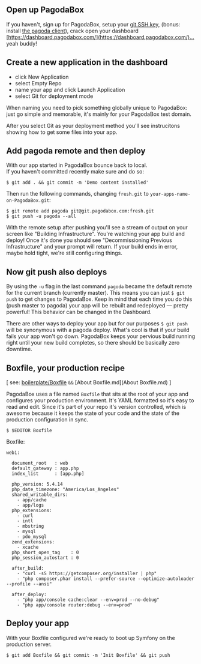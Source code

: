 ## Open up PagodaBox

If you haven't, sign up for PagodaBox, setup your [git SSH key](http://help.pagodabox.com/customer/portal/articles/236852-git-ssh-troubleshooting), (bonus: install [the pagoda client](http://help.pagodabox.com/customer/portal/articles/175474-the-pagoda-terminal-client)), crack open your dashboard [https://dashboard.pagodabox.com/](https://dashboard.pagodabox.com/)… yeah buddy!

## Create a new application in the dashboard

* click New Application
* select Empty Repo
* name your app and click Launch Application
* select Git for deployment mode

When naming you need to pick something globally unique to PagodaBox: just go simple and memorable, it's mainly for your PagodaBox test domain.

After you select Git as your deployment method you'll see instrucitons showing how to get some files into your app.

## Add pagoda remote and then deploy

With our app started in PagodaBox bounce back to local.<br/>
If you haven't committed recently make sure and do so:

```
$ git add . && git commit -m 'Demo content installed'
```
Then run the following commands, changing `fresh.git` to `your-apps-name-on-PagodaBox.git`:

```
$ git remote add pagoda git@git.pagodabox.com:fresh.git
$ git push -u pagoda --all
```
With the remote setup after pushing you'll see a stream of output on your screen like "Building Infrastructure". You're watching your app build and deploy! Once it's done you should see "Decommissioning Previous Infrastructure" and your prompt will return. If your build ends in error, maybe hold tight, we're still configuring things.

## Now git push also deploys

By using the `-u` flag in the last command `pagoda` became the default remote for the current branch (currently master). This means you can just `$ git push` to get changes to PagodaBox. Keep in mind that each time you do this (push master to pagoda) your app will be rebuilt and redeployed — pretty powerful! This behavior can be changed in the Dashboard.

There are other ways to deploy your app but for our purposes `$ git push` will be synonymous with a pagoda deploy. What's cool is that if your build fails your app won't go down. PagodaBox keeps your pervious build running right until your new build completes, so there should be basically zero downtime.

## Boxfile, your production recipe

[ see: [boilerplate/Boxfile](boilerplate/Boxfile) `&&` [About Boxfile.md](About Boxfile.md) ]

PagodaBox uses a file named `Boxfile` that sits at the root of your app and configures your production environment. It's YAML formatted so it's easy to read and edit. Since it's part of your repo it's version controlled, which is awesome because it keeps the state of your code and the state of the production configuration in sync.

```
$ $EDITOR Boxfile
```

Boxfile:

```
web1:

  document_root   : web
  default_gateway : app.php
  index_list      : [app.php]

  php_version: 5.4.14
  php_date_timezone: "America/Los_Angeles"
  shared_writable_dirs:
    - app/cache
    - app/logs
  php_extensions:
    - curl
    - intl    
    - mbstring
    - mysql
    - pdo_mysql
  zend_extensions:
    - xcache
  php_short_open_tag    : 0
  php_session_autostart : 0

  after_build:
    - "curl -sS https://getcomposer.org/installer | php"
    - "php composer.phar install --prefer-source --optimize-autoloader --profile --ansi"

  after_deploy:
    - "php app/console cache:clear --env=prod --no-debug"
    - "php app/console router:debug --env=prod"
```

## Deploy your app 

With your Boxfile configured we're ready to boot up Symfony on the production server.

```
$ git add Boxfile && git commit -m 'Init Boxfile' && git push
```